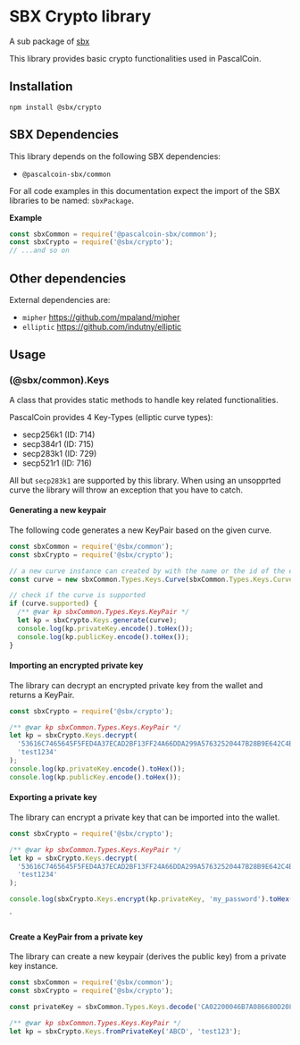# SBX Crypto library

A sub package of [sbx](http://www.github.com/techworker/sbx)

This library provides basic crypto functionalities used in PascalCoin.

## Installation

`npm install @sbx/crypto`

## SBX Dependencies

This library depends on the following SBX dependencies:

 - `@pascalcoin-sbx/common`
 
For all code examples in this documentation expect the import of the SBX 
libraries to be named: `sbxPackage`.

**Example**

```js
const sbxCommon = require('@pascalcoin-sbx/common');
const sbxCrypto = require('@sbx/crypto');
// ...and so on
```

## Other dependencies

External dependencies are:

 - `mipher` https://github.com/mpaland/mipher
 - `elliptic` https://github.com/indutny/elliptic

## Usage

### (@sbx/common).Keys

A class that provides static methods to handle key related functionalities.

PascalCoin provides 4 Key-Types (elliptic curve types):

 - secp256k1 (ID: 714)
 - secp384r1 (ID: 715)
 - secp283k1 (ID: 729)
 - secp521r1 (ID: 716)
 
All but `secp283k1` are supported by this library. When using an unsopprted
curve the library will throw an exception that you have to catch.

#### Generating a new keypair

The following code generates a new KeyPair based on the given curve.

```js
const sbxCommon = require('@sbx/common');
const sbxCrypto = require('@sbx/crypto');

// a new curve instance can created by with the name or the id of the curve
const curve = new sbxCommon.Types.Keys.Curve(sbxCommon.Types.Keys.Curve.CI_SECP256K1());

// check if the curve is supported
if (curve.supported) {
  /** @var kp sbxCommon.Types.Keys.KeyPair */
  let kp = sbxCrypto.Keys.generate(curve);
  console.log(kp.privateKey.encode().toHex());
  console.log(kp.publicKey.encode().toHex());
}
```

#### Importing an encrypted private key

The library can decrypt an encrypted private key from the wallet and returns 
a KeyPair.

```js
const sbxCrypto = require('@sbx/crypto');

/** @var kp sbxCommon.Types.Keys.KeyPair */
let kp = sbxCrypto.Keys.decrypt(
  '53616C7465645F5FED4A37ECAD2BF13FF24A66DDA299A57632520447B28B9E642C4B2A301CACC217FBD7713F6282C20CCCFDC5FFD2AB93A8E48D8C2C81704D36', 
  'test1234'
);
console.log(kp.privateKey.encode().toHex());
console.log(kp.publicKey.encode().toHex());
```
#### Exporting a private key

The library can encrypt a private key that can be imported into the wallet.

```js
const sbxCrypto = require('@sbx/crypto');

/** @var kp sbxCommon.Types.Keys.KeyPair */
let kp = sbxCrypto.Keys.decrypt(
  '53616C7465645F5FED4A37ECAD2BF13FF24A66DDA299A57632520447B28B9E642C4B2A301CACC217FBD7713F6282C20CCCFDC5FFD2AB93A8E48D8C2C81704D36', 
  'test1234'
);

console.log(sbxCrypto.Keys.encrypt(kp.privateKey, 'my_password').toHex());
```
`
#### Create a KeyPair from a private key 

The library can create a new keypair (derives the public key) from a private 
key instance.

```js
const sbxCommon = require('@sbx/common');
const sbxCrypto = require('@sbx/crypto');

const privateKey = sbxCommon.Types.Keys.decode('CA02200046B7A086680D208272F6982F574FE226042F30D049F9A226283FC3346506411D');

/** @var kp sbxCommon.Types.Keys.KeyPair */
let kp = sbxCrypto.Keys.fromPrivateKey('ABCD', 'test123');
```

